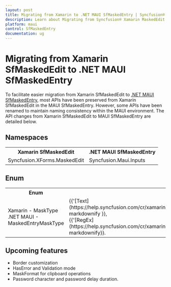```yaml
---
layout: post
title: Migrating from Xamarin to .NET MAUI SfMaskedEntry | Syncfusion® 
description: Learn about Migrating from Syncfusion® Xamarin MaskedEdit to Syncfusion® .NET MAUI MaskedEntry control and more.
platform: maui
control: SfMaskedEntry
documentation: ug
---  
```


# Migrating from Xamarin SfMaskedEdit to .NET MAUI SfMaskedEntry

To facilitate easier migration from Xamarin SfMaskedEdit to [.NET MAUI SfMaskedEntry](https://help.syncfusion.com/cr/maui/Syncfusion.Maui.Inputs.SfMaskedEntry.html), most APIs have been preserved from Xamarin SfMaskedEdit in the MAUI SfMaskedEntry. However, some APIs have been renamed to maintain naming consistency within the MAUI environment. The API changes from Xamarin SfMaskedEdit to MAUI SfMaskedEntry are detailed below.

## Namespaces 

<table>
<tr>
<th>Xamarin SfMaskedEdit</th>
<th>.NET MAUI SfMaskedEntry</th></tr>
<tr>
<td>Syncfusion.XForms.MaskedEdit</td>
<td>Syncfusion.Maui.Inputs</td></tr>
</table>

## Enum

<table> 
<tr>
<th>Enum</th>
<th>Xamarin SfMaskedEdit</th>
<th>.NET MAUI SfMaskedEntry</th>
<th>Description</th></tr>
<tr>
<td>Xamarin - MaskType <br/> .NET MAUI - MaskedEntryMaskType</td>
<td> {{'[Text](https://help.syncfusion.com/cr/xamarin/Syncfusion.XForms.MaskedEdit.MaskType.html#Syncfusion_XForms_MaskedEdit_MaskType_Text)'| markdownify }},<br/> {{'[RegEx](https://help.syncfusion.com/cr/xamarin/Syncfusion.XForms.MaskedEdit.MaskType.html#Syncfusion_XForms_MaskedEdit_MaskType_RegEx)'| markdownify}}.</td>
<td> {{'[Simple](https://help.syncfusion.com/cr/maui/Syncfusion.Maui.Inputs.MaskedEntryMaskType.html#Syncfusion_Maui_Inputs_MaskedEntryMaskType_Simple)'| markdownify}},<br/> {{'[RegEx](https://help.syncfusion.com/cr/maui/Syncfusion.Maui.Inputs.MaskedEntryMaskType.html#Syncfusion_Maui_Inputs_MaskedEntryMaskType_RegEx)'| markdownify}}.</td>
<td>Gets or sets the type of mask elements.</td></tr>

</table> 

## Upcoming features

- Border customization
- HasError and Validation mode
- MaskFormat for clipboard operations
- Password character and password delay duration.
